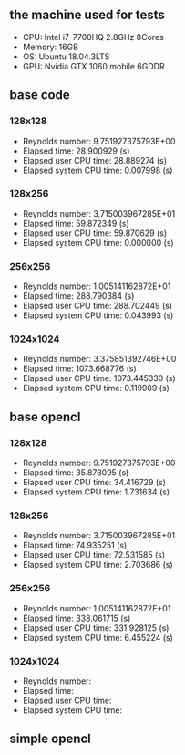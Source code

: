 ## the machine used for tests
* CPU: Intel i7-7700HQ 2.8GHz 8Cores
* Memory: 16GB
* OS: Ubuntu 18.04.3LTS
* GPU: Nvidia GTX 1060 mobile 6GDDR

## base code
### 128x128
* Reynolds number:          9.751927375793E+00
* Elapsed time:             28.900929 (s)
* Elapsed user CPU time:    28.889274 (s)
* Elapsed system CPU time:  0.007998 (s)
### 128x256
* Reynolds number:          3.715003967285E+01
* Elapsed time:             59.872349 (s)
* Elapsed user CPU time:    59.870629 (s)
* Elapsed system CPU time:  0.000000 (s)
### 256x256
* Reynolds number:          1.005141162872E+01
* Elapsed time:             288.790384 (s)
* Elapsed user CPU time:    288.702449 (s)
* Elapsed system CPU time:  0.043993 (s)
### 1024x1024
* Reynolds number:          3.375851392746E+00
* Elapsed time:             1073.668776 (s)
* Elapsed user CPU time:    1073.445330 (s)
* Elapsed system CPU time:  0.119989 (s)

## base opencl
### 128x128
* Reynolds number:          9.751927375793E+00
* Elapsed time:             35.878095 (s)
* Elapsed user CPU time:    34.416729 (s)
* Elapsed system CPU time:  1.731634 (s)
### 128x256
* Reynolds number:          3.715003967285E+01
* Elapsed time:             74.935251 (s)
* Elapsed user CPU time:    72.531585 (s)
* Elapsed system CPU time:  2.703686 (s)
### 256x256
* Reynolds number:          1.005141162872E+01
* Elapsed time:             338.061715 (s)
* Elapsed user CPU time:    331.928125 (s)
* Elapsed system CPU time:  6.455224 (s)
### 1024x1024
* Reynolds number:          
* Elapsed time:             
* Elapsed user CPU time:    
* Elapsed system CPU time:  

## simple opencl

